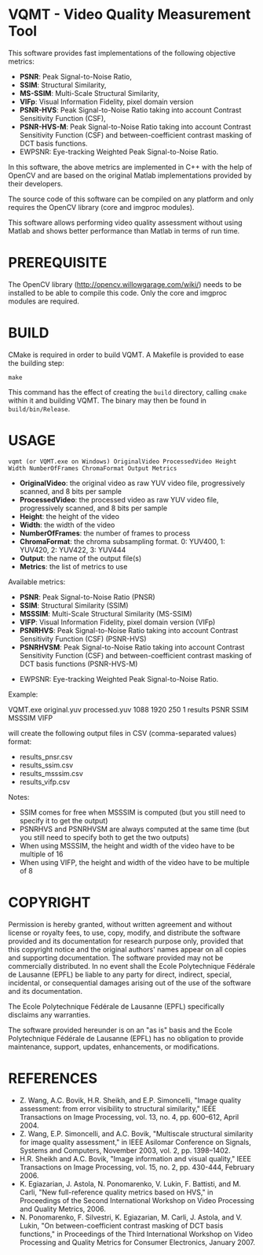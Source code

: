 # VQMT - Video Quality Measurement Tool

This software provides fast implementations of the following objective metrics:

* **PSNR**: Peak Signal-to-Noise Ratio,
* **SSIM**: Structural Similarity,
* **MS-SSIM**: Multi-Scale Structural Similarity,
* **VIFp**: Visual Information Fidelity, pixel domain version
* **PSNR-HVS**: Peak Signal-to-Noise Ratio taking into account Contrast
  Sensitivity Function (CSF),
* **PSNR-HVS-M**: Peak Signal-to-Noise Ratio taking into account Contrast
  Sensitivity Function (CSF) and between-coefficient contrast masking of DCT
  basis functions.
* EWPSNR: Eye-tracking Weighted Peak Signal-to-Noise Ratio.

In this software, the above metrics are implemented in C++ with the help of
OpenCV and are based on the original Matlab implementations provided by their
developers.

The source code of this software can be compiled on any platform and
only requires the OpenCV library (core and imgproc modules).

This software allows performing video quality assessment without using Matlab
and shows better performance than Matlab in terms of run time.

# PREREQUISITE

The OpenCV library (http://opencv.willowgarage.com/wiki/) needs to be installed
to be able to compile this code. Only the core and imgproc modules are required.

# BUILD

CMake is required in order to build VQMT. A Makefile is provided to ease the
building step:

	make

This command has the effect of creating the `build` directory, calling
`cmake` within it and building VQMT. The binary may then be found in
`build/bin/Release`.

# USAGE

```
vqmt (or VQMT.exe on Windows) OriginalVideo ProcessedVideo Height Width NumberOfFrames ChromaFormat Output Metrics
```

- **OriginalVideo**: the original video as raw YUV video file, progressively
  scanned, and 8 bits per sample
- **ProcessedVideo**: the processed video as raw YUV video file, progressively
  scanned, and 8 bits per sample
- **Height**: the height of the video
- **Width**: the width of the video
- **NumberOfFrames**: the number of frames to process
- **ChromaFormat**: the chroma subsampling format. 0: YUV400, 1: YUV420,
  2: YUV422, 3: YUV444
- **Output**: the name of the output file(s)
- **Metrics**: the list of metrics to use

Available metrics:
- **PSNR**: Peak Signal-to-Noise Ratio (PNSR)
- **SSIM**: Structural Similarity (SSIM)
- **MSSSIM**: Multi-Scale Structural Similarity (MS-SSIM)
- **VIFP**: Visual Information Fidelity, pixel domain version (VIFp)
- **PSNRHVS**: Peak Signal-to-Noise Ratio taking into account Contrast
  Sensitivity Function (CSF) (PSNR-HVS)
- **PSNRHVSM**: Peak Signal-to-Noise Ratio taking into account Contrast
  Sensitivity Function (CSF) and between-coefficient contrast masking of DCT
  basis functions (PSNR-HVS-M)
* EWPSNR: Eye-tracking Weighted Peak Signal-to-Noise Ratio.

Example:

VQMT.exe original.yuv processed.yuv 1088 1920 250 1 results PSNR SSIM MSSSIM
VIFP

will create the following output files in CSV (comma-separated values) format:
- results_pnsr.csv
- results_ssim.csv
- results_msssim.csv
- results_vifp.csv

Notes:

- SSIM comes for free when MSSSIM is computed (but you still need to specify it
  to get the output)
- PSNRHVS and PSNRHVSM are always computed at the same time (but you still need
  to specify both to get the two outputs)
- When using MSSSIM, the height and width of the video have to be multiple of 16
- When using VIFP, the height and width of the video have to be multiple of 8

# COPYRIGHT

Permission is hereby granted, without written agreement and without license or
royalty fees, to use, copy, modify, and distribute the software provided and its
documentation for research purpose only, provided that this copyright notice and
the original authors' names appear on all copies and supporting documentation.
The software provided may not be commercially distributed. In no event shall the
Ecole Polytechnique Fédérale de Lausanne (EPFL) be liable to any party for
direct, indirect, special, incidental, or consequential damages arising out of
the use of the software and its documentation.

The Ecole Polytechnique Fédérale de Lausanne (EPFL) specifically disclaims any
warranties.

The software provided hereunder is on an "as is" basis and the Ecole
Polytechnique Fédérale de Lausanne (EPFL) has no obligation to provide
maintenance, support, updates, enhancements, or modifications.

# REFERENCES

- Z. Wang, A.C. Bovik, H.R. Sheikh, and E.P. Simoncelli, "Image quality
  assessment: from error visibility to structural similarity," IEEE
  Transactions on Image Processing, vol. 13, no. 4, pp. 600–612, April 2004.
- Z. Wang, E.P. Simoncelli, and A.C. Bovik, "Multiscale structural similarity
  for image quality assessment," in IEEE Asilomar Conference on Signals,
  Systems and Computers, November 2003, vol. 2, pp. 1398–1402.
- H.R. Sheikh and A.C. Bovik, "Image information and visual quality," IEEE
  Transactions on Image Processing, vol. 15, no. 2, pp. 430-444, February 2006.
- K. Egiazarian, J. Astola, N. Ponomarenko, V. Lukin, F. Battisti, and M.
  Carli, "New full-reference quality metrics based on HVS," in Proceedings of
  the Second International Workshop on Video Processing and Quality Metrics,
  2006.
- N. Ponomarenko, F. Silvestri, K. Egiazarian, M. Carli, J. Astola, and V.
  Lukin, "On between-coefficient contrast masking of DCT basis functions," in
  Proceedings of the Third International Workshop on Video Processing and
  Quality Metrics for Consumer Electronics, January 2007.
